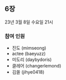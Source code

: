 ## 6장

23년 3월 8일 수요일 21시

### 참여 인원

- 진도 (mimseong)
- actee (baeyuzz)
- 미도리 (daybydoris)
- 클레어 (changerlemond)
- 김쏠 (jihye0418)
